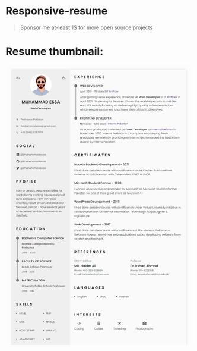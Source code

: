 # Responsive-resume

> Sponsor me at-least 1$ for more open source projects

# Resume thumbnail:

![Resume](assets/img/resume.png)
